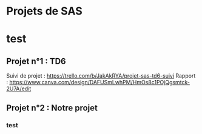 # Projets de SAS
# test
## Projet n°1 : TD6
Suivi de projet : https://trello.com/b/JakAkRYA/projet-sas-td6-suivi  Rapport : https://www.canva.com/design/DAFUSmLwhPM/HmOs8c1POjQgsmtck-2U7A/edit
## Projet n°2 : Notre projet
### test

